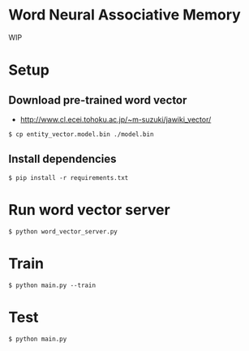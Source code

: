 # Word Neural Associative Memory

WIP

# Setup

## Download pre-trained word vector

- http://www.cl.ecei.tohoku.ac.jp/~m-suzuki/jawiki_vector/

```
$ cp entity_vector.model.bin ./model.bin
```

## Install dependencies

```
$ pip install -r requirements.txt
```

# Run word vector server

```
$ python word_vector_server.py
```

# Train

```
$ python main.py --train
```

# Test

```
$ python main.py
```

